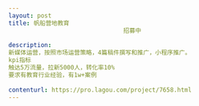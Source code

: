 ```yaml
---                
layout: post       
title: 帆船营地教育
                                招募中
           
description: 
新媒体运营，按照市场运营策略，4篇稿件撰写和推广，小程序推广。
kpi指标
触达5万流量，拉新5000人，转化率10%
要求有教育行业经验，有1w+案例
     
contenturl: https://pro.lagou.com/project/7658.html      
---                 
```

